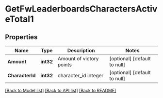 # GetFwLeaderboardsCharactersActiveTotal1

## Properties
Name | Type | Description | Notes
------------ | ------------- | ------------- | -------------
**Amount** | **int32** | Amount of victory points | [optional] [default to null]
**CharacterId** | **int32** | character_id integer | [optional] [default to null]

[[Back to Model list]](../README.md#documentation-for-models) [[Back to API list]](../README.md#documentation-for-api-endpoints) [[Back to README]](../README.md)


